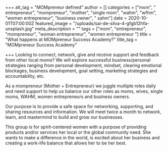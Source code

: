 +++
alt_tag = "MOMpreneur defined"
author = []
categories = ["mom", " entrepreneur", "mompreneur", "mother", "single mom", "wahm", "wfhm", "women entrepreneur", "business owner", " sahm"]
date = 2020-10-01T07:00:00Z
featured_image = "/uploads/sai-de-silva-4-gfgb12hfa-unsplash.jpg"
meta_description = ""
tags = ["mom", "entrepreneur", "mompreneur", "woman entrepreneur", "women entrepreneur "]
title = "What happens at MOMpreneur Success Academy?"
title_tag = "MOMpreneur Success Academy"

+++
Looking to connect, network, give and receive support and feedback from other local moms? We will explore successful business/personal strategies ranging from personal development, mindset, clearing emotional blockages, business development, goal setting, marketing strategies and accountability, etc.  
  
As a mompreneur (Mother + Entrepreneur) we juggle multiple roles daily and need support to help us balance our other roles as moms, wives, single moms, WAHM, women entrepreneurs and business owners.  
  
Our purpose is to provide a safe space for networking, supporting, and sharing resources and information. We will meet twice a month to network, learn, and mastermind to build and grow our businesses.  
  
This group is for spirit-centered women with a purpose of providing products and/or services her local or the global community need. She wants to make a difference in the world, is excited about her business and creating a work-life balance that allows her to be her best.